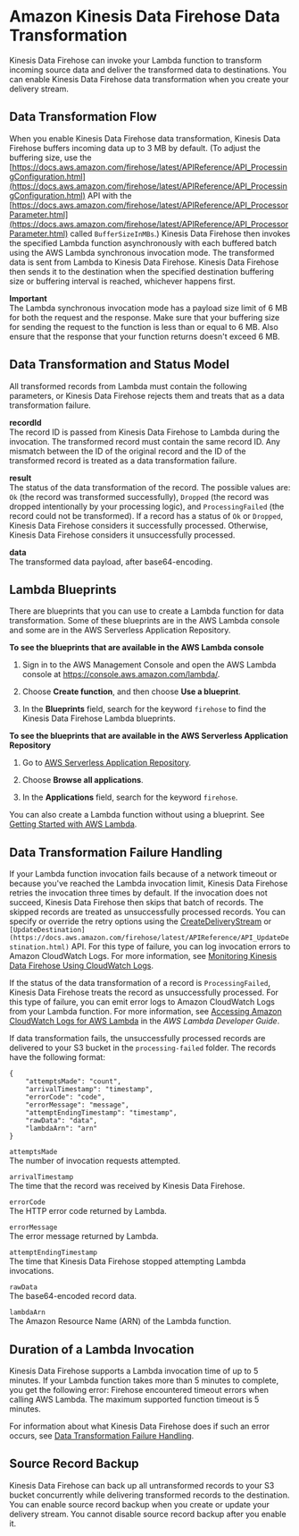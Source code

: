 # Amazon Kinesis Data Firehose Data Transformation<a name="data-transformation"></a>

Kinesis Data Firehose can invoke your Lambda function to transform incoming source data and deliver the transformed data to destinations\. You can enable Kinesis Data Firehose data transformation when you create your delivery stream\.

## Data Transformation Flow<a name="data-transformation-flow"></a>

When you enable Kinesis Data Firehose data transformation, Kinesis Data Firehose buffers incoming data up to 3 MB by default\. \(To adjust the buffering size, use the [https://docs.aws.amazon.com/firehose/latest/APIReference/API_ProcessingConfiguration.html](https://docs.aws.amazon.com/firehose/latest/APIReference/API_ProcessingConfiguration.html) API with the [https://docs.aws.amazon.com/firehose/latest/APIReference/API_ProcessorParameter.html](https://docs.aws.amazon.com/firehose/latest/APIReference/API_ProcessorParameter.html) called `BufferSizeInMBs`\.\) Kinesis Data Firehose then invokes the specified Lambda function asynchronously with each buffered batch using the AWS Lambda synchronous invocation mode\. The transformed data is sent from Lambda to Kinesis Data Firehose\. Kinesis Data Firehose then sends it to the destination when the specified destination buffering size or buffering interval is reached, whichever happens first\.

**Important**  
The Lambda synchronous invocation mode has a payload size limit of 6 MB for both the request and the response\. Make sure that your buffering size for sending the request to the function is less than or equal to 6 MB\. Also ensure that the response that your function returns doesn't exceed 6 MB\.

## Data Transformation and Status Model<a name="data-transformation-status-model"></a>

All transformed records from Lambda must contain the following parameters, or Kinesis Data Firehose rejects them and treats that as a data transformation failure\.

**recordId**  
The record ID is passed from Kinesis Data Firehose to Lambda during the invocation\. The transformed record must contain the same record ID\. Any mismatch between the ID of the original record and the ID of the transformed record is treated as a data transformation failure\.

**result**  
The status of the data transformation of the record\. The possible values are: `Ok` \(the record was transformed successfully\), `Dropped` \(the record was dropped intentionally by your processing logic\), and `ProcessingFailed` \(the record could not be transformed\)\. If a record has a status of `Ok` or `Dropped`, Kinesis Data Firehose considers it successfully processed\. Otherwise, Kinesis Data Firehose considers it unsuccessfully processed\.

**data**  
The transformed data payload, after base64\-encoding\.

## Lambda Blueprints<a name="lambda-blueprints"></a>

There are blueprints that you can use to create a Lambda function for data transformation\. Some of these blueprints are in the AWS Lambda console and some are in the AWS Serverless Application Repository\.

**To see the blueprints that are available in the AWS Lambda console**

1. Sign in to the AWS Management Console and open the AWS Lambda console at [https://console\.aws\.amazon\.com/lambda/](https://console.aws.amazon.com/lambda/)\.

1. Choose **Create function**, and then choose **Use a blueprint**\.

1. In the **Blueprints** field, search for the keyword `firehose` to find the Kinesis Data Firehose Lambda blueprints\.

**To see the blueprints that are available in the AWS Serverless Application Repository**

1. Go to [AWS Serverless Application Repository](https://aws.amazon.com/serverless/serverlessrepo)\.

1. Choose **Browse all applications**\.

1. In the **Applications** field, search for the keyword `firehose`\.

You can also create a Lambda function without using a blueprint\. See [Getting Started with AWS Lambda](https://docs.aws.amazon.com/lambda/latest/dg/getting-started.html)\.

## Data Transformation Failure Handling<a name="data-transformation-failure-handling"></a>

If your Lambda function invocation fails because of a network timeout or because you've reached the Lambda invocation limit, Kinesis Data Firehose retries the invocation three times by default\. If the invocation does not succeed, Kinesis Data Firehose then skips that batch of records\. The skipped records are treated as unsuccessfully processed records\. You can specify or override the retry options using the [CreateDeliveryStream](https://docs.aws.amazon.com/firehose/latest/APIReference/API_CreateDeliveryStream.html) or `[UpdateDestination](https://docs.aws.amazon.com/firehose/latest/APIReference/API_UpdateDestination.html)` API\. For this type of failure, you can log invocation errors to Amazon CloudWatch Logs\. For more information, see [Monitoring Kinesis Data Firehose Using CloudWatch Logs](monitoring-with-cloudwatch-logs.md)\.

If the status of the data transformation of a record is `ProcessingFailed`, Kinesis Data Firehose treats the record as unsuccessfully processed\. For this type of failure, you can emit error logs to Amazon CloudWatch Logs from your Lambda function\. For more information, see [Accessing Amazon CloudWatch Logs for AWS Lambda](https://docs.aws.amazon.com/lambda/latest/dg/monitoring-functions-logs.html) in the *AWS Lambda Developer Guide*\.

If data transformation fails, the unsuccessfully processed records are delivered to your S3 bucket in the `processing-failed` folder\. The records have the following format:

```
{
    "attemptsMade": "count",
    "arrivalTimestamp": "timestamp",
    "errorCode": "code",
    "errorMessage": "message",
    "attemptEndingTimestamp": "timestamp",
    "rawData": "data",
    "lambdaArn": "arn"
}
```

`attemptsMade`  
The number of invocation requests attempted\.

`arrivalTimestamp`  
The time that the record was received by Kinesis Data Firehose\.

`errorCode`  
The HTTP error code returned by Lambda\.

`errorMessage`  
The error message returned by Lambda\.

`attemptEndingTimestamp`  
The time that Kinesis Data Firehose stopped attempting Lambda invocations\.

`rawData`  
The base64\-encoded record data\.

`lambdaArn`  
The Amazon Resource Name \(ARN\) of the Lambda function\.

## Duration of a Lambda Invocation<a name="data-transformation-execution-duration"></a>

Kinesis Data Firehose supports a Lambda invocation time of up to 5 minutes\. If your Lambda function takes more than 5 minutes to complete, you get the following error: Firehose encountered timeout errors when calling AWS Lambda\. The maximum supported function timeout is 5 minutes\.

For information about what Kinesis Data Firehose does if such an error occurs, see [Data Transformation Failure Handling](#data-transformation-failure-handling)\.

## Source Record Backup<a name="data-transformation-source-record-backup"></a>

Kinesis Data Firehose can back up all untransformed records to your S3 bucket concurrently while delivering transformed records to the destination\. You can enable source record backup when you create or update your delivery stream\. You cannot disable source record backup after you enable it\.